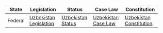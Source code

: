 | State | Legislation | Status | Case Law | Constitution |
| ----- | ----------- | ------ | -------- | ------------ |
| Federal | [Uzbekistan Legislation](https://www.lexadin.nl/wlg/legis/nofr/eur/arch/uzb/Legislation.htm) | [Uzbekistan Status](https://www.ilo.org/dyn/natlex/natlex4.detail?p_isn=95052&p_lang=en) | [Uzbekistan Case Law](https://www.global-regulation.com/law/uzbekistan) | [Uzbekistan Constitution](https://www.constituteproject.org/constitution/Uzbekistan_2016?lang=en) |